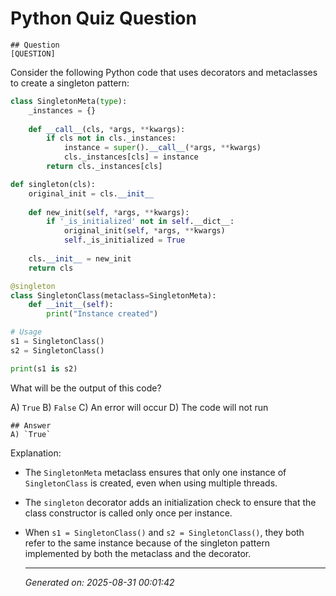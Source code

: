 # Python Quiz Question
    
    ## Question
    [QUESTION]
Consider the following Python code that uses decorators and metaclasses to create a singleton pattern:

```python
class SingletonMeta(type):
    _instances = {}
    
    def __call__(cls, *args, **kwargs):
        if cls not in cls._instances:
            instance = super().__call__(*args, **kwargs)
            cls._instances[cls] = instance
        return cls._instances[cls]

def singleton(cls):
    original_init = cls.__init__
    
    def new_init(self, *args, **kwargs):
        if '_is_initialized' not in self.__dict__:
            original_init(self, *args, **kwargs)
            self._is_initialized = True
    
    cls.__init__ = new_init
    return cls

@singleton
class SingletonClass(metaclass=SingletonMeta):
    def __init__(self):
        print("Instance created")

# Usage
s1 = SingletonClass()
s2 = SingletonClass()

print(s1 is s2)
```

What will be the output of this code?

A) `True`
B) `False`
C) An error will occur
D) The code will not run
    
    ## Answer
    A) `True`

Explanation:
- The `SingletonMeta` metaclass ensures that only one instance of `SingletonClass` is created, even when using multiple threads.
- The `singleton` decorator adds an initialization check to ensure that the class constructor is called only once per instance.
- When `s1 = SingletonClass()` and `s2 = SingletonClass()`, they both refer to the same instance because of the singleton pattern implemented by both the metaclass and the decorator.
    
    ---
    *Generated on: 2025-08-31 00:01:42*
    